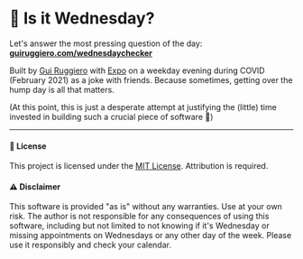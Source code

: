 # 🤔 Is it Wednesday?

Let's answer the most pressing question of the day: **[guiruggiero.com/wednesdaychecker](https://guiruggiero.com/wednesdaychecker?utm_source=github&utm_medium=wednesdaychecker)**

Built by [Gui Ruggiero](https://guiruggiero.com/?utm_source=github&utm_medium=wednesdaychecker) with [Expo](https://github.com/expo/expo) on a weekday evening during COVID (February 2021) as a joke with friends. Because sometimes, getting over the hump day is all that matters.

(At this point, this is just a desperate attempt at justifying the (little) time invested in building such a crucial piece of software 🤪)

---

#### 📄 License

This project is licensed under the [MIT License](LICENSE). Attribution is required.

#### ⚠️ Disclaimer

This software is provided "as is" without any warranties. Use at your own risk. The author is not responsible for any consequences of using this software, including but not limited to not knowing if it's Wednesday or missing appointments on Wednesdays or any other day of the week. Please use it responsibly and check your calendar.
